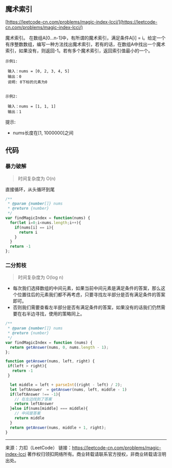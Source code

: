 ## 魔术索引

[https://leetcode-cn.com/problems/magic-index-lcci/](https://leetcode-cn.com/problems/magic-index-lcci/)



魔术索引。 在数组A[0...n-1]中，有所谓的魔术索引，满足条件A[i] = i。给定一个有序整数数组，编写一种方法找出魔术索引，若有的话，在数组A中找出一个魔术索引，如果没有，则返回-1。若有多个魔术索引，返回索引值最小的一个。

```
示例1:

 输入：nums = [0, 2, 3, 4, 5]
 输出：0
 说明: 0下标的元素为0
 
 
示例2:

 输入：nums = [1, 1, 1]
 输出：1
```


提示:

* nums长度在[1, 1000000]之间





## 代码



### 暴力破解

> 时间复杂度为 O(n)

直接循环，从头循环到尾



```js
/**
 * @param {number[]} nums
 * @return {number}
 */
var findMagicIndex = function(nums) {
  for(let i=0;i<nums.length;i++){
    if(nums[i] == i){
      return i
    }
  }
  return -1 
};


```





### 二分剪枝

> 时间复杂度为 O(log n)



* 每次我们选择数组的中间元素，如果当前中间元素是满足条件的答案，那么这个位置往后的元素我们都不再考虑，只要寻找左半部分是否有满足条件的答案即可。
* 否则我们需要查看左半部分是否有满足条件的答案，如果没有的话我们仍然需要在右半边寻找，使用的策略同上。







```js
/**
 * @param {number[]} nums
 * @return {number}
 */
var findMagicIndex = function (nums) {
  return getAnswer(nums, 0, nums.length - 1);
};

function getAnswer(nums, left, right) {
 if(left > right){
   return -1 
 }

  let middle = left + parseInt((right - left) / 2);
  let leftAnswer  = getAnswer(nums, left, middle - 1)
  if(leftAnswer !== -1){
    // 在左边找到了答案
    return leftAnswer
  }else if(nums[middle] === middle){
    // 中间是答案
    return middle
  }
  return getAnswer(nums, middle + 1, right);
}
```







----

来源：力扣（LeetCode）
链接：https://leetcode-cn.com/problems/magic-index-lcci
著作权归领扣网络所有。商业转载请联系官方授权，非商业转载请注明出处。